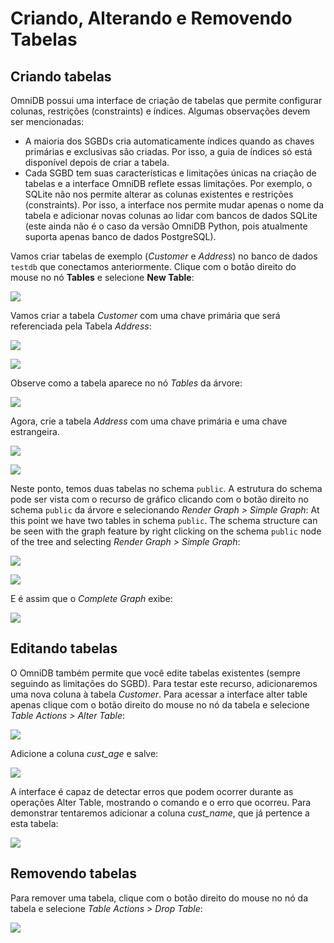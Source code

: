 # Criando, Alterando e Removendo Tabelas

## Criando tabelas

OmniDB possui uma interface de criação de tabelas que permite configurar colunas, restrições (constraints) e índices. Algumas observações devem ser mencionadas:
-	A maioria dos SGBDs cria automaticamente índices quando as chaves primárias e exclusivas são criadas. Por isso, a guia de índices só está disponível depois de criar a tabela.
-	Cada SGBD tem suas características e limitações únicas na criação de tabelas e a interface OmniDB reflete essas limitações. Por exemplo, o SQLite não nos permite alterar as colunas existentes e restrições (constraints). Por isso, a interface nos permite mudar apenas o nome da tabela e adicionar novas colunas ao lidar com bancos de dados SQLite (este ainda não é o caso da versão OmniDB Python, pois atualmente suporta apenas banco de dados PostgreSQL).

Vamos criar tabelas de exemplo (*Customer* e *Address*) no banco de dados `testdb` que conectamos anteriormente. Clique com o botão direito do mouse no nó **Tables** e selecione **New Table**:

![](../img/06_table_management_01.png)

Vamos criar a tabela *Customer* com uma chave primária que será referenciada pela Tabela *Address*:

![](../img/06_table_management_02.png)

![](../img/06_table_management_03.png)

Observe como a tabela aparece no nó *Tables* da árvore:

![](../img/06_table_management_04.png)

Agora, crie a tabela *Address* com uma chave primária e uma chave estrangeira.

![](../img/06_table_management_05.png)

![](../img/06_table_management_06.png)

Neste ponto, temos duas tabelas no schema `public`. A estrutura do schema pode ser vista com o recurso de gráfico clicando com o botão direito no schema `public` da árvore e selecionando *Render Graph > Simple Graph*:
At this point we have two tables in schema `public`. The schema structure can be
seen with the graph feature by right clicking on the schema `public` node of the
tree and selecting *Render Graph > Simple Graph*:

![](../img/06_table_management_07.png)

![](../img/06_table_management_08.png)

E é assim que o *Complete Graph* exibe:

![](../img/06_table_management_09.png)


## Editando tabelas

O OmniDB também permite que você edite tabelas existentes (sempre seguindo as limitações do SGBD). Para testar este recurso, adicionaremos uma nova coluna à tabela *Customer*. Para acessar a interface alter table apenas clique com o botão direito do mouse no nó da tabela e selecione *Table Actions > Alter Table*:

![](../img/06_table_management_10.png)

Adicione a coluna *cust_age* e salve:

![](../img/06_table_management_11.png)

A interface é capaz de detectar erros que podem ocorrer durante as operações Alter Table, mostrando o comando e o erro que ocorreu. Para demonstrar tentaremos adicionar a coluna *cust_name*, que já pertence a esta tabela:

![](../img/06_table_management_12.png)

## Removendo tabelas

Para remover uma tabela, clique com o botão direito do mouse no nó da tabela e selecione *Table Actions > Drop Table*:

![](../img/06_table_management_13.png)
